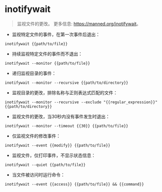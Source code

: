 # inotifywait

> 监视文件的更改。
> 更多信息: <https://manned.org/inotifywait>。

- 监视特定文件的事件，在第一次事件后退出：

`inotifywait {{path/to/file}}`

- 持续监视特定文件的事件而不退出：

`inotifywait --monitor {{path/to/file}}`

- 递归监视目录的事件：

`inotifywait --monitor --recursive {{path/to/directory}}`

- 监视目录的更改，排除名称与正则表达式匹配的文件：

`inotifywait --monitor --recursive --exclude "{{regular_expression}}" {{path/to/directory}}`

- 监视文件的更改，当30秒内没有事件发生时退出：

`inotifywait --monitor --timeout {{30}} {{path/to/file}}`

- 仅监视文件的修改事件：

`inotifywait --event {{modify}} {{path/to/file}}`

- 监视文件，仅打印事件，不显示状态信息：

`inotifywait --quiet {{path/to/file}}`

- 当文件被访问时运行命令：

`inotifywait --event {{access}} {{path/to/file}} && {{command}}`